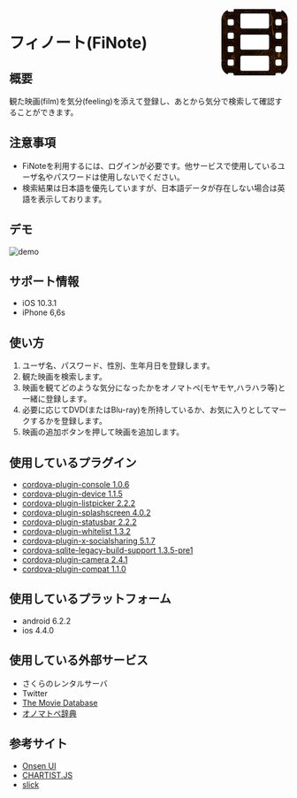 <img src="icon.png" align="right" />

フィノート(FiNote)
====

## 概要

観た映画(film)を気分(feeling)を添えて登録し、あとから気分で検索して確認することができます。

## 注意事項
* FiNoteを利用するには、ログインが必要です。他サービスで使用しているユーザ名やパスワードは使用しないでください。
* 検索結果は日本語を優先していますが、日本語データが存在しない場合は英語を表示しております。

## デモ
![demo](https://github.com/kentaiwami/FiNote/blob/master/demo.gif)

## サポート情報
* iOS 10.3.1
* iPhone 6,6s

## 使い方
1. ユーザ名、パスワード、性別、生年月日を登録します。
2. 観た映画を検索します。
3. 映画を観てどのような気分になったかをオノマトペ(モヤモヤ,ハラハラ等)と一緒に登録します。
4. 必要に応じてDVD(またはBlu-ray)を所持しているか、お気に入りとしてマークするかを登録します。
5. 映画の追加ボタンを押して映画を追加します。


## 使用しているプラグイン
* [cordova-plugin-console 1.0.6](https://www.npmjs.com/package/cordova-plugin-console)
* [cordova-plugin-device 1.1.5](https://www.npmjs.com/package/cordova-plugin-device)
* [cordova-plugin-listpicker 2.2.2](https://www.npmjs.com/package/cordova-plugin-listpicker)
* [cordova-plugin-splashscreen 4.0.2](https://www.npmjs.com/package/cordova-plugin-splashscreen)
* [cordova-plugin-statusbar 2.2.2](https://www.npmjs.com/package/cordova-plugin-statusbar)
* [cordova-plugin-whitelist 1.3.2](https://www.npmjs.com/package/cordova-plugin-whitelist)
* [cordova-plugin-x-socialsharing 5.1.7](https://www.npmjs.com/package/cordova-plugin-x-socialsharing)
* [cordova-sqlite-legacy-build-support 1.3.5-pre1](https://github.com/litehelpers/Cordova-sqlite-legacy-build-support)
* [cordova-plugin-camera 2.4.1](https://github.com/apache/cordova-plugin-camera)
* [cordova-plugin-compat 1.1.0](https://www.npmjs.com/package/cordova-plugin-compat)

## 使用しているプラットフォーム
* android 6.2.2
* ios 4.4.0

## 使用している外部サービス
* さくらのレンタルサーバ
* Twitter
* [The Movie Database](https://www.themoviedb.org)
* [オノマトペ辞典](http://sura-sura.com)

## 参考サイト
* [Onsen UI](https://onsen.io)
* [CHARTIST.JS](http://gionkunz.github.io/chartist-js/index.html)
* [slick](http://kenwheeler.github.io/slick/)
